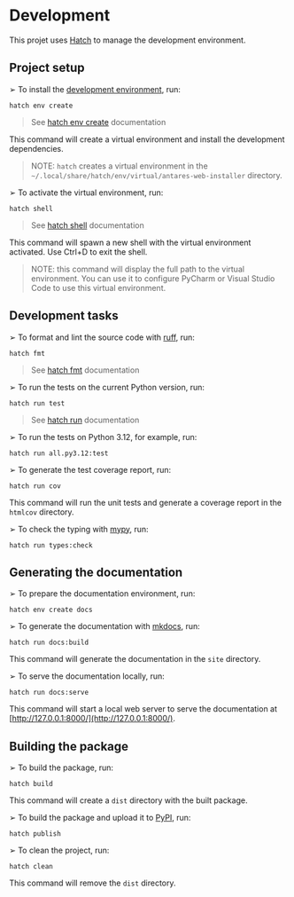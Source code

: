 # Development

This projet uses [Hatch](https://hatch.pypa.io/latest/) to manage the development environment.

## Project setup

➢ To install the [development environment](https://hatch.pypa.io/latest/environment/), run:

```shell
hatch env create
```

> See [hatch env create](https://hatch.pypa.io/latest/cli/reference/#hatch-env-create) documentation

This command will create a virtual environment and install the development dependencies.

> NOTE: `hatch` creates a virtual environment in the `~/.local/share/hatch/env/virtual/antares-web-installer` directory.

➢ To activate the virtual environment, run:

```shell
hatch shell
```

> See [hatch shell](https://hatch.pypa.io/latest/cli/reference/#hatch-shell) documentation

This command will spawn a new shell with the virtual environment activated. Use Ctrl+D to exit the shell.

> NOTE: this command will display the full path to the virtual environment.
> You can use it to configure PyCharm or Visual Studio Code to use this virtual environment.

## Development tasks

➢ To format and lint the source code with [ruff](https://docs.astral.sh/ruff/), run:

```shell
hatch fmt
```

> See [hatch fmt](https://hatch.pypa.io/latest/cli/reference/#hatch-fmt) documentation

➢ To run the tests on the current Python version, run:

```shell
hatch run test
```

> See [hatch run](https://hatch.pypa.io/latest/cli/reference/#hatch-run) documentation

➢ To run the tests on Python 3.12, for example, run:

```shell
hatch run all.py3.12:test
```

➢ To generate the test coverage report, run:

```shell
hatch run cov
```

This command will run the unit tests and generate a coverage report in the `htmlcov` directory.

➢ To check the typing with [mypy](http://mypy-lang.org/), run:

```shell
hatch run types:check
```

## Generating the documentation

➢ To prepare the documentation environment, run:

```shell
hatch env create docs
```

➢ To generate the documentation with [mkdocs](https://www.mkdocs.org/), run:

```shell
hatch run docs:build
```

This command will generate the documentation in the `site` directory.

➢ To serve the documentation locally, run:

```shell
hatch run docs:serve
```

This command will start a local web server to serve the documentation
at [http://127.0.0.1:8000/](http://127.0.0.1:8000/).

## Building the package

➢ To build the package, run:

```shell
hatch build
```

This command will create a `dist` directory with the built package.

➢ To build the package and upload it to [PyPI](https://pypi.org/), run:

```shell
hatch publish
```

➢ To clean the project, run:

```shell
hatch clean
```

This command will remove the `dist` directory.
